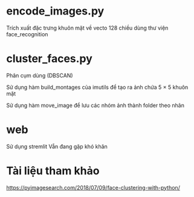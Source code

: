 
# encode_images.py
Trích xuất đặc trưng khuôn mặt về vecto 128 chiều dùng thư viện face_recognition

# cluster_faces.py
Phân cụm dùng (DBSCAN) 

Sử dụng hàm build_montages của imutils để tạo ra ảnh chứa 5 × 5 khuôn mặt

Sử dụng hàm move_image để lưu các nhóm ảnh thành folder theo nhãn

# web
Sử dụng stremlit
Vẫn đang gặp khó khăn

# Tài liệu tham khảo
https://pyimagesearch.com/2018/07/09/face-clustering-with-python/


